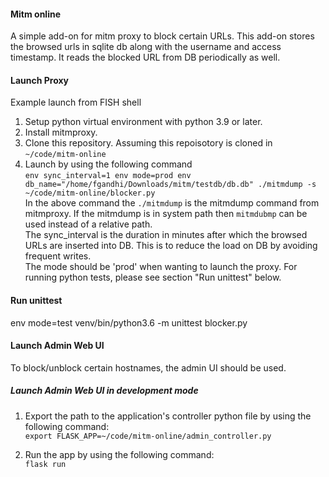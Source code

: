 #### Mitm online
A simple add-on for mitm proxy to block certain URLs. This add-on stores the browsed urls in sqlite db along with the username and access timestamp.
It reads the blocked URL from DB periodically as well.

#### Launch Proxy
Example launch from FISH shell<br/>
 1. Setup python virtual environment with python 3.9 or later.</br> 
 2. Install mitmproxy.</br>
 3. Clone this repository. Assuming this repoisotory is cloned in `~/code/mitm-online`<br/>
 4. Launch by using the following command<br/>
      `env sync_interval=1 env mode=prod env db_name="/home/fgandhi/Downloads/mitm/testdb/db.db" ./mitmdump -s ~/code/mitm-online/blocker.py`</br>
    In the above command the `./mitmdump` is the mitmdump command from mitmproxy. If the mitmdump is in system path then `mitmdubmp` can be used instead of a relative path.</br>
    The sync_interval is the duration in minutes after which the browsed URLs are inserted into DB. This is to reduce the load on DB by avoiding frequent writes.</br>
    The mode should be 'prod' when wanting to launch the proxy. For running python tests, please see section "Run unittest" below.</br>

#### Run unittest
env mode=test venv/bin/python3.6 -m unittest blocker.py

#### Launch Admin Web UI
To block/unblock certain hostnames, the admin UI should be used.

##### Launch Admin Web UI in development mode
 1. Export the path to the application's controller python file by using the following command:</br>
     `export FLASK_APP=~/code/mitm-online/admin_controller.py`

 2. Run the app by using the following command:</br>
     `flask run`
